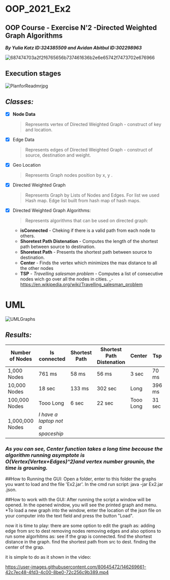 

# OOP_2021_Ex2
## OOP Course - Exercise N'2 -Directed Weighted Graph Algorithms
***By Yulia Katz ID:324385509  and Avidan Abitbul ID:302298963***

![687474703a2f2f6765656b737461636b2e6e65742f7473702e676966](https://user-images.githubusercontent.com/80645472/146063080-01f5c5a2-47a4-4bfb-b046-320bd75fb702.gif)

## Execution stages
![‏‏PlanforReadmrjpg](https://user-images.githubusercontent.com/92925727/146073760-dab08b91-fa9d-4bf9-a79d-deb71809cc4c.jpg)



## ***Classes:***
- [x] **Node Data**
  > Represents vertex of Directed Weighted Graph - construct of key and location.
- [x] Edge Data
  > Represents edges of Directed Weighted Graph - construct of source, destination and weight.
- [x] Geo Location
  > Represents Graph nodes position by x, y .
- [x] Directed Weighted Graph
  > Represents Graph by Lists of Nodes and Edges. For list we used Hash map. Edge list built from hash map of hash maps.
- [x] Directed Weighted Graph Algorithms:
  > Represents algorithms that can be used on directed graph:
    - **isConnected** - Cheking if  there is a valid path from each node to others.
    - **Shoretest Path Distenation** - Computes the length of the shortest path between source to destination.
    - **Shoretest Path** - Presents the shortest path between source to destination.
    - **Center** - Finds the vertex which minimizes the max distance to all the other nodes
    - **TSP** - *Travelling salesman problem* - Computes a list of consecutive nodes wich go over all the nodes in cities. 
      _- https://en.wikipedia.org/wiki/Travelling_salesman_problem
     
# **UML**
![UMLGraphs](https://user-images.githubusercontent.com/92925727/146197322-ed01c7c8-10bd-469a-8951-21763aa2a2b6.jpeg)



## ***Results:***

| Number of Nodes  | Is connected | Shortest Path  | Shortest Path Distenation | Center  |  Tsp  |
| ---------------  | ------------ | -------------  | ------------------------- | ------- |-----  |
|   1,000 Nodes    |    761 ms    |      58 ms     |        56 ms              |  3 sec  |70 ms  |
|   10,000 Nodes   |    18 sec    |     133 ms     |       302 sec             |  Long   | 396 ms|
|  100,000 Nodes   |  Tooo Long   |      6 sec     |       22 sec              |Tooo Long| 31 sec|
| 1,000,000 Nodes  |   *I have a laptop not a spaceship*|

### ***As you can see, Center function takes a long time becouse the algorithm running asymptote is O(Vertex(Vertex+Edges)^2)and vertex number grounin, the time is grouning.***

##How to Running the GUI:
Open a folder, enter to this folder the graphs you want to load and the file 'Ex2.jar'. 
In the cmd run script: java -jar Ex2.jar .json.

##How to work with the GUI:
After running the script a window will be opened. In the opened window, you will see the printed graph and menu. *To load a new graph into the window, enter the location of the json file on your computer into the text field and press the button "Load".

now it is time to play:
there are some option to edit the graph as:
adding edge from src to dest
removing nodes
removing edges 
and also options to run some algorhitms as:
see if the grap is connected.
find the shortest distance in the graph.
find the shortest path from src to dest.
finding the center of the grap.

it is simple to do as it shown in the video:


https://user-images.githubusercontent.com/80645472/146269661-42c7ec48-4fd3-4c00-8be0-72c256c9b389.mp4


